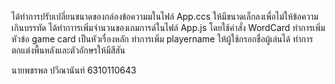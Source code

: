 ได้ทำการปรับเปลี่ยนขนาดของกล่องข้อความมในไฟล์ App.ccs ให้มีขนาดเล็กลงเพื่อไม่ให้ข้อความเกินบรรทัด
ได้ทำกาารเพิ่มจำนวนของเกมการด์ในไฟล์ App.js โดยใช้คำสั่ง WordCard
ทำการเพิ่มหัวข้อ game card เป็นหัวเรื่องหลัก
ทำการเพิ่ม playername ให้ผู้ใช้กรอกชื่อผู้เล่นได้
ทำการตกแต่งพื้นหลังและตัวอักษรให้มีสีสัน

นายพชรพล ปวีณานันท์ 6310110643